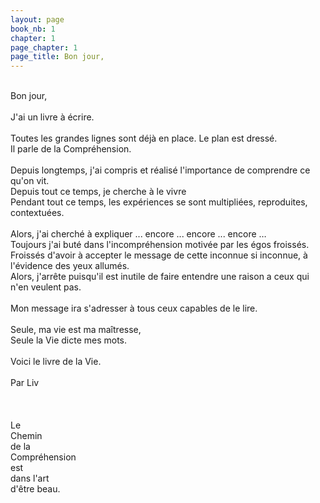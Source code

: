 ```yaml
---
layout: page
book_nb: 1
chapter: 1
page_chapter: 1
page_title: Bon jour,
--- 
```


<br/>
Bon jour,<br/>
<br/>
J'ai un livre à écrire.<br/>
<br/>
Toutes les grandes lignes sont déjà en place. Le plan est dressé.<br/>
Il parle de la Compréhension.<br/>
<br/>
Depuis longtemps, j'ai compris et réalisé l'importance de comprendre ce qu'on vit.<br/>
Depuis tout ce temps, je cherche à le vivre<br/>
Pendant tout ce temps, les expériences se sont multipliées, reproduites, contextuées.<br/>
<br/>
Alors, j'ai cherché à expliquer ... encore ... encore ... encore …<br/>
Toujours j'ai buté dans l'incompréhension motivée par les égos froissés.<br/>
Froissés d'avoir à accepter le message de cette inconnue si inconnue, à l'évidence des yeux allumés.<br/>
Alors, j'arrête puisqu'il est inutile de faire entendre une raison a ceux qui n'en veulent pas. <br/>
<br/>
Mon message ira s'adresser à tous ceux capables de le lire.<br/>
<br/>
Seule, ma vie est ma maîtresse,<br/>
Seule la Vie dicte mes mots.<br/>
<br/>
Voici le livre de la Vie.<br/>
<br/>
Par Liv<br/>
<br/>
<br/>
<br/>
Le<br/>
Chemin<br/>
de la<br/>
Compréhension<br/>
est<br/>
dans l'art<br/>
d'être beau.<br/>
